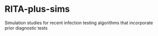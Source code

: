 # RITA-plus-sims
Simulation studies for recent infection testing algorithms that incorporate prior diagnostic tests 
